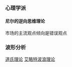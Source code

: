 

### 心理学派
#### 尼尔的逆向思维理论
市场的主流观点倾向是错误观点


### 波形分析
[道氏理论](http://wiki.mbalib.com/wiki/%E9%81%93%E6%B0%8F%E7%90%86%E8%AE%BA)
[艾略特波浪理论](https://zh.wikipedia.org/wiki/%E8%89%BE%E7%95%A5%E7%89%B9%E6%B3%A2%E6%B5%AA%E7%90%86%E8%AE%BA)
